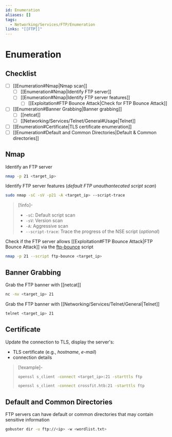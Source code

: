 ```yaml
---
id: Enumeration
aliases: []
tags:
  - Networking/Services/FTP/Enumeration
links: "[[FTP]]"
---
```


# Enumeration

<!-- Checklist {{{-->
## Checklist

- [ ] [[Enumeration#Nmap|Nmap scan]]
    - [ ] [[Enumeration#Nmap|Identify FTP server]]
    - [ ] [[Enumeration#Nmap|Identify FTP server features]]
        - [ ] [[Exploitation#FTP Bounce Attack|Check for FTP Bounce Attack]]
- [ ] [[Enumeration#Banner Grabbing|Banner grabbing]]
    - [ ] [[netcat]]
    - [ ] [[Networking/Services/Telnet/General#Usage|Telnet]]
- [ ] [[Enumeration#Certificate|TLS certificate enumeration]]
- [ ] [[Enumeration#Default and Common Directories|Default & Common directories]]

<!-- }}} -->

<!-- Nmap {{{-->
## Nmap

Identify an FTP server

```sh
nmap -p 21 <target_ip>
```

Identify FTP server features (*default FTP unauthantecated script scan*)

```sh
sudo nmap -sC -sV -p21 -A <target_ip> --script-trace
```

<!-- Info {{{-->
> [!info]-
>
> - `-sC`: Default script scan
> - `-sV`: Version scan
> - `-A`: Aggressive scan
> - `--script-trace`: Trace the progress of the NSE script (*optional*)
<!-- }}} -->

Check if the FTP server allows
[[Exploitation#FTP Bounce Attack|FTP Bounce Attack]]
via the
[ftp-bounce](https://nmap.org/nsedoc/scripts/ftp-bounce.html)
script

```sh
nmap -p 21 --script ftp-bounce <target_ip>
```

<!-- }}} -->

<!-- Banner Grabbing {{{-->
## Banner Grabbing

Grab the FTP banner with [[netcat]]

```sh
nc -nv <target_ip> 21
```

Grab the FTP banner with [[Networking/Services/Telnet/General|Telnet]]

```sh
telnet <target_ip> 21
```
<!-- }}} -->

<!-- Certificate {{{-->
## Certificate

Update the connection to TLS, display the server's:

- TLS certificate (e.g., *hostname*, *e-mail*)
- connection details

> [!example]-
>
> ```sh
> openssl s_client -connect <target_ip>:21 -starttls ftp
> ```
> ```sh
> openssl s_client -connect crossfit.htb:21 -starttls ftp
> ```
<!-- }}} -->

<!-- Default and Common Directories {{{-->
## Default and Common Directories

FTP servers can have default or common directories
that may contain sensitive information

```sh
gobuster dir -u ftp://<ip> -w <wordlist.txt>
```
<!-- }}} -->
